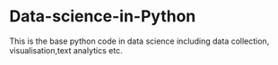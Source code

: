 # Data-science-in-Python
This is the base python code in data science including data collection, visualisation,text analytics etc.
